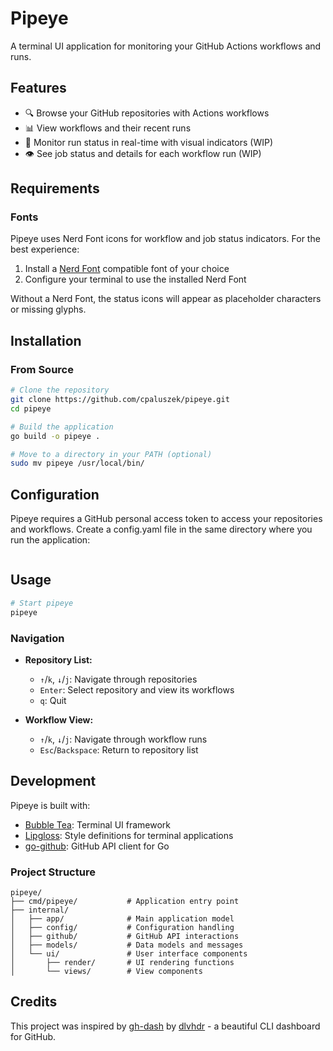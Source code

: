 # Pipeye

A terminal UI application for monitoring your GitHub Actions workflows and runs.

## Features

- 🔍 Browse your GitHub repositories with Actions workflows
- 📊 View workflows and their recent runs
- 🔄 Monitor run status in real-time with visual indicators (WIP)
- 👁️ See job status and details for each workflow run (WIP)

## Requirements

### Fonts
Pipeye uses Nerd Font icons for workflow and job status indicators. For the best experience:

1. Install a [Nerd Font](https://www.nerdfonts.com/font-downloads) compatible font of your choice
2. Configure your terminal to use the installed Nerd Font

Without a Nerd Font, the status icons will appear as placeholder characters or missing glyphs.

## Installation

### From Source

```bash
# Clone the repository
git clone https://github.com/cpaluszek/pipeye.git
cd pipeye

# Build the application
go build -o pipeye .

# Move to a directory in your PATH (optional)
sudo mv pipeye /usr/local/bin/
```

## Configuration

Pipeye requires a GitHub personal access token to access your repositories and workflows. Create a config.yaml file in the same directory where you run the application:

```yaml
```

## Usage

```bash
# Start pipeye
pipeye
```

### Navigation

- **Repository List:**
  - `↑`/`k`, `↓`/`j`: Navigate through repositories
  - `Enter`: Select repository and view its workflows
  - `q`: Quit

- **Workflow View:**
  - `↑`/`k`, `↓`/`j`: Navigate through workflow runs
  - `Esc`/`Backspace`: Return to repository list

## Development

Pipeye is built with:

- [Bubble Tea](https://github.com/charmbracelet/bubbletea): Terminal UI framework
- [Lipgloss](https://github.com/charmbracelet/lipgloss): Style definitions for terminal applications
- [go-github](https://github.com/google/go-github): GitHub API client for Go

### Project Structure

```
pipeye/
├── cmd/pipeye/           # Application entry point
├── internal/
│   ├── app/              # Main application model
│   ├── config/           # Configuration handling
│   ├── github/           # GitHub API interactions
│   ├── models/           # Data models and messages
│   └── ui/               # User interface components
│       ├── render/       # UI rendering functions
│       └── views/        # View components
```

## Credits

This project was inspired by [gh-dash](https://github.com/dlvhdr/gh-dash) by [dlvhdr](https://github.com/dlvhdr) - a beautiful CLI dashboard for GitHub.
